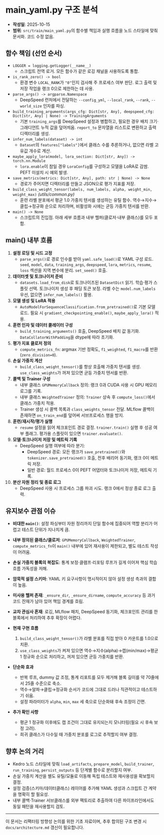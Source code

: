 # main_yaml.py 구조 분석

- **작성일**: 2025-10-15
- **범위**: `src/train/main_yaml.py`의 함수별 책임과 실행 흐름을 노드 스타일에 맞춰 문서화. 코드 수정 없음.

## 함수 책임 (선언 순서)
- `LOGGER = logging.getLogger(__name__)`  
  - 스크립트 전역 로거. 모든 함수가 같은 로깅 채널을 사용하도록 통합.
- `is_rank_zero() -> bool`  
  - 환경 변수 `LOCAL_RANK`가 `"0"`인지 검사해 주 프로세스 여부 판단. 로그 출력 및 저장 작업을 랭크 0으로 제한하는 데 사용.
- `parse_args() -> argparse.Namespace`  
  - DeepSpeed 런처에서 전달하는 `--config_yml`, `--local_rank`, `--rank`, `--world_size` 인자를 파싱.
- `build_training_arguments(args_cfg: Dict[str, Any], deepspeed_cfg: Dict[str, Any] | None) -> TrainingArguments`  
  - 기본 `training_args`를 DeepSpeed 설정과 병합하고, 필요한 경우 배치 크기·그래디언트 누적 값을 덮어씌움. `report_to` 문자열을 리스트로 변환하고 출력 디렉터리를 생성.
- `infer_num_labels(dataset) -> int`  
  - `Dataset`의 `features["labels"]`에서 클래스 수를 추론하거나, 없으면 라벨 고유값 개수로 계산.
- `maybe_apply_lora(model, lora_section: Dict[str, Any]) -> torch.nn.Module`  
  - `lora.enable`이 참일 경우 `LoraConfig`를 구성하고 모델을 LoRA로 감쌈. PEFT 미설치 시 예외 발생.
- `save_metrics(metrics: Dict[str, Any], path: str | None) -> None`  
  - 경로가 주어지면 디렉터리를 만들고 JSON으로 평가 지표를 저장.
- `build_class_weight_tensor(labels, num_labels, alpha, weight_min, weight_max)` *(utils/common.py)*  
  - 훈련 라벨 분포에서 평균 1.0 가중치 텐서를 생성하는 유틸 함수. 역수→지수→클립→정규화 순으로 처리하며, 비활성화 시에는 균등 가중치 텐서를 반환.
- `main() -> None`  
  - 스크립트의 진입점. 아래 세부 흐름과 내부 헬퍼(클로저·내부 클래스)를 모두 포함.

## main() 내부 흐름
1. **설정 로딩 및 시드 고정**  
   - `parse_args()`로 경로 인수를 받아 `yaml.safe_load()`로 YAML 구성 로드. `seed`, `model`, `data`, `training_args`, `deepspeed`, `lora`, `metrics`, `resume`, `loss` 섹션을 지역 변수에 분리. `set_seed()` 호출.
2. **데이터셋 및 토크나이저 준비**  
   - `datasets.load_from_disk`로 토크나이즈된 `DatasetDict` 읽기. 학습·평가 스플릿 선택. 토크나이저 생성 후 패딩 토큰 보정. 라벨 수는 `model.num_labels` 우선, 없으면 `infer_num_labels()` 활용.
3. **모델 생성 및 LoRA 적용**  
   - `AutoModelForSequenceClassification.from_pretrained()`로 기본 모델 로드. 필요 시 `gradient_checkpointing_enable()`, `maybe_apply_lora()` 적용.
4. **훈련 인자 및 데이터 콜레이터 구성**  
   - `build_training_arguments()` 호출, DeepSpeed 배치 값 동기화. `DataCollatorWithPadding`을 dtype에 따라 초기화.
5. **평가 지표 클로저 정의**  
   - `compute_metrics_fn`: argmax 기반 정확도, `f1_weighted`, `f1_macro`를 반환 (`zero_division=0`).
6. **손실 가중치 계산**  
   - `build_class_weight_tensor()`를 항상 호출해 가중치 텐서를 생성. `use_class_weights`가 꺼져 있으면 균등 가중치 텐서를 반환.
7. **콜백 및 Trainer 구성**  
   - 내부 클래스 `GPUMemoryCallback` 정의: 랭크 0과 CUDA 사용 시 GPU 메모리 로그를 기록.  
   - 내부 클래스 `WeightedTrainer` 정의: `Trainer` 상속 후 `compute_loss()`에서 클래스 가중치 적용.  
   - Trainer 생성 시 콜백 목록과 `class_weights_tensor` 전달. MLflow 콜백이 존재하면 `on_train_end`를 덮어써 서브프로세스 행을 방지.
8. **훈련/재시작/평가 실행**  
   - `resume` 설정을 읽어 체크포인트 경로 결정. `trainer.train()` 실행 후 성공 여부 플래그. 평가용 스플릿이 있으면 `trainer.evaluate()`.
9. **모델·토크나이저 저장 및 메트릭 기록**  
   - DeepSpeed 실행 여부에 따라 분기:  
     - DeepSpeed 경로: 모든 랭크가 `save_pretrained()`와 `tokenizer.save_pretrained()` 호출, 전후 배리어 동기화, 랭크 0이 메트릭 저장.  
     - 일반 경로: 월드 프로세스 0이 PEFT 어댑터와 토크나이저 저장, 메트릭 기록.
10. **분산 자원 정리 및 종료 로그**  
    - DeepSpeed 사용 시 프로세스 그룹 파괴 시도. 랭크 0에서 정상 종료 로그 출력.

## 유지보수 관점 이슈
- **비대한 `main()`**: 설정 파싱부터 자원 정리까지 단일 함수에 집중되어 역할 분리가 어렵고 테스트 단위가 지나치게 큼.
- **내부 정의된 클래스/클로저**: `GPUMemoryCallback`, `WeightedTrainer`, `compute_metrics_fn`이 `main()` 내부에 있어 재사용이 제한되고, 별도 테스트 작성이 어려움.
- **손실 가중치 블록의 복잡도**: 통계 보정·클램프·리포팅 루프가 길게 이어져 핵심 학습 흐름 가독성을 저해.
- **암묵적 설정 스키마**: YAML 키 요구사항이 명시적이지 않아 설정 생성 측과의 결합이 높음.
- **미사용 헬퍼 존재**: `_ensure_dir`, `_ensure_dirname`, `compute_accuracy` 등 과거 코드 잔재가 남아 있어 책임 경계를 흐림.
- **교차 관심사 혼재**: 로깅, MLflow 패치, DeepSpeed 동기화, 체크포인트 관리를 한 블록에서 처리하여 추후 확장이 어렵다.

- **현재 구현 흐름**
  1. `build_class_weight_tensor()`가 라벨 분포를 직접 받아 0 카운트를 1.0으로 치환.
  2. `use_class_weights`가 켜져 있으면 역수→지수(alpha)→캡(min/max)→평균 1 정규화 순으로 처리하고, 꺼져 있으면 균등 가중치를 반환.
- **단순화 효과**
  - 반복 루프, dummy 값 조정, 통계 리포트를 모두 제거해 블록 길이를 약 70줄에서 25줄 수준으로 축소.
  - 역수→알파→클립→정규화 순서가 코드에 그대로 드러나 직관적이고 테스트하기 쉬움.
  - 설정 파라미터가 `alpha`, `min`, `max` 세 축으로 단순화돼 후속 조정이 간편.
- **추가 확인 사항**
  - 평균 1 정규화 이후에도 캡 조건이 그대로 유지되는지 모니터링(필요 시 후속 보정 고려).
  - 희귀 클래스가 다수일 때 가중치 분포를 로그로 추적할지 여부 결정.

## 향후 논의 거리
- Kedro 노드 스타일에 맞춰 `load_artifacts`, `prepare_model`, `build_trainer`, `run_training`, `persist_outputs` 등 단계별 함수로 분리할지 여부.
- 손실 가중치 계산을 별도 유틸/모듈로 이동해 독립 테스트와 재사용성을 확보할지 결정.
- 설정 검증(스키마/데이터클래스) 레이어를 추가해 YAML 생성과 스크립트 간 계약을 명확히 할 필요성.
- 내부 콜백·Trainer 서브클래스를 외부 팩토리로 추출하여 다른 파이프라인에서도 동일 패턴을 재사용할지 검토.

---

이 문서는 리팩터링 방향성 논의를 위한 기초 자료이며, 추후 합의된 구조 변경 시 `docs/architecture.md` 갱신이 필요합니다.
